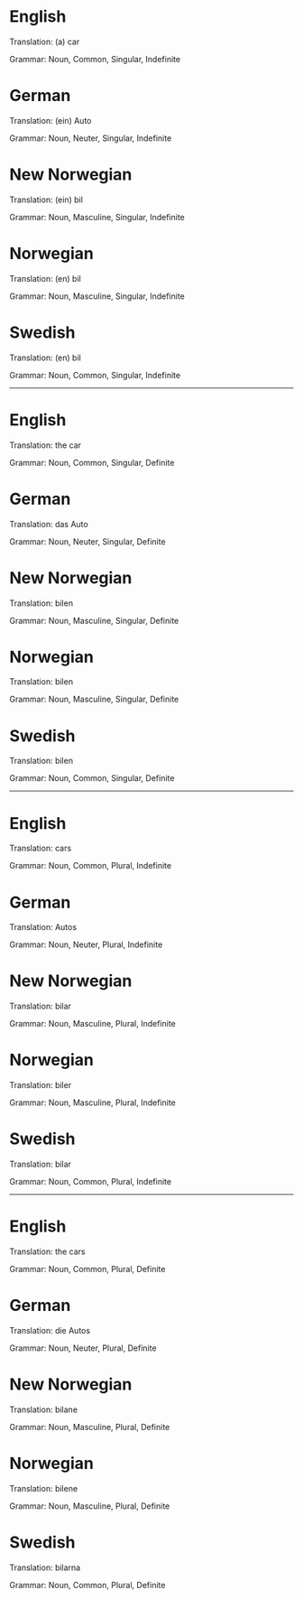 English
=======

Translation: (a) car

Grammar: Noun, Common, Singular, Indefinite



German
======

Translation: (ein) Auto

Grammar: Noun, Neuter, Singular, Indefinite



New Norwegian
=============

Translation: (ein) bil

Grammar: Noun, Masculine, Singular, Indefinite



Norwegian
=========

Translation: (en) bil

Grammar: Noun, Masculine, Singular, Indefinite



Swedish
=======

Translation: (en) bil

Grammar: Noun, Common, Singular, Indefinite



--------------------------------------------------------------------------------



English
=======

Translation: the car

Grammar: Noun, Common, Singular, Definite



German
======

Translation: das Auto

Grammar: Noun, Neuter, Singular, Definite



New Norwegian
=============

Translation: bilen

Grammar: Noun, Masculine, Singular, Definite



Norwegian
=========

Translation: bilen

Grammar: Noun, Masculine, Singular, Definite



Swedish
=======

Translation: bilen

Grammar: Noun, Common, Singular, Definite



--------------------------------------------------------------------------------



English
=======

Translation: cars

Grammar: Noun, Common, Plural, Indefinite



German
======

Translation: Autos

Grammar: Noun, Neuter, Plural, Indefinite



New Norwegian
=============

Translation: bilar

Grammar: Noun, Masculine, Plural, Indefinite



Norwegian
=========

Translation: biler

Grammar: Noun, Masculine, Plural, Indefinite



Swedish
=======

Translation: bilar

Grammar: Noun, Common, Plural, Indefinite



--------------------------------------------------------------------------------



English
=======

Translation: the cars

Grammar: Noun, Common, Plural, Definite



German
======

Translation: die Autos

Grammar: Noun, Neuter, Plural, Definite



New Norwegian
=============

Translation: bilane

Grammar: Noun, Masculine, Plural, Definite



Norwegian
=========

Translation: bilene

Grammar: Noun, Masculine, Plural, Definite



Swedish
=======

Translation: bilarna

Grammar: Noun, Common, Plural, Definite
